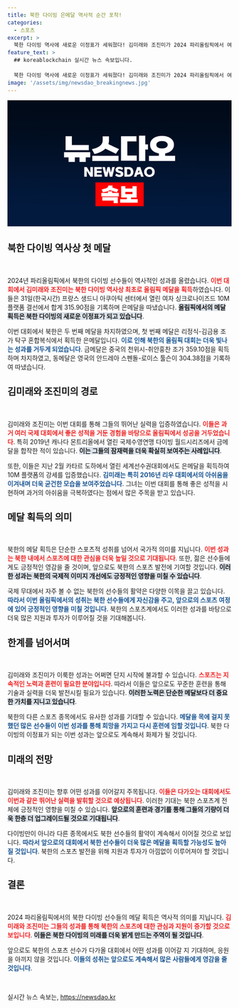 ```yaml
---
title: 북한 다이빙 은메달 역사적 순간 포착!
categories:
  - 스포츠
excerpt: >
  북한 다이빙 역사에 새로운 이정표가 세워졌다! 김미래와 조진미가 2024 파리올림픽에서 여자 싱크로 10M 플랫폼 은메달을 획득하며 최초의 올림픽 메달을 가져갔다. 더욱 흥미진진한 이들의 여정을 지금 확인해보세요!
feature_text: >
  ## koreablockchain 실시간 뉴스 속보입니다.

  북한 다이빙 역사에 새로운 이정표가 세워졌다! 김미래와 조진미가 2024 파리올림픽에서 여자 싱크로 10M 플랫폼 은메달을 획득하며 최초의 올림픽 메달을 가져갔다. 더욱 흥미진진한 이들의 여정을 지금 확인해보세요!
image: '/assets/img/newsdao_breakingnews.jpg'
---
```


<p><img src="/assets/img/newsdao_breakingnews.jpg" alt="koreablockchain 속보" /></p>

<h2 data-ke-size="size26">북한 다이빙 역사상 첫 메달</h2>

<p data-ke-size="size16">&nbsp;</p>

<p>2024년 파리올림픽에서 북한의 다이빙 선수들이 역사적인 성과를 올렸습니다. <b><span style="color: #ee2323;">이번 대회에서 김미래와 조진미는 북한 다이빙 역사상 최초로 올림픽 메달을 획득</span></b>하였습니다. 이들은 31일(한국시간) 프랑스 생드니 아쿠아틱 센터에서 열린 여자 싱크로나이즈드 10M 플랫폼 결선에서 합계 315.90점을 기록하며 은메달을 따냈습니다. <b><span style="background-color: #21538527;">올림픽에서의 메달 획득은 북한 다이빙의 새로운 이정표가 되고 있습니다</span></b>. </p>

<p>이번 대회에서 북한은 두 번째 메달을 차지하였으며, 첫 번째 메달은 리정식-김금용 조가 탁구 혼합복식에서 획득한 은메달입니다. <b><span style="color: #1a5490;">이로 인해 북한의 올림픽 대회는 더욱 빛나는 성과를 거두게 되었습니다</span></b>. 금메달은 중국의 천위시-취안훙찬 조가 359.10점을 획득하며 차지하였고, 동메달은 영국의 안드레아 스펜돌-로이스 툴슨이 304.38점을 기록하여 따냈습니다. </p>

<h2 data-ke-size="size26">김미래와 조진미의 경로</h2>

<p data-ke-size="size16">&nbsp;</p>

<p>김미래와 조진미는 이번 대회를 통해 그들의 뛰어난 실력을 입증하였습니다. <b><span style="color: #ee2323;">이들은 과거 여러 국제 대회에서 좋은 성적을 거둔 경험을 바탕으로 올림픽에서 성공을 거두었습니다</span></b>. 특히 2019년 캐나다 몬트리올에서 열린 국제수영연맹 다이빙 월드시리즈에서 금메달을 합작한 적이 있습니다. <b><span style="background-color: #21538527;">이는 그들의 잠재력을 더욱 확실히 보여주는 사례입니다</span></b>.</p>

<p>또한, 이들은 지난 2월 카타르 도하에서 열린 세계선수권대회에서도 은메달을 획득하여 10M 플랫폼의 강세를 입증했습니다. <b><span style="color: #1a5490;">김미래는 특히 2016년 리우 대회에서의 아쉬움을 이겨내며 더욱 굳건한 모습을 보여주었습니다</span></b>. 그녀는 이번 대회를 통해 좋은 성적을 시현하며 과거의 아쉬움을 극복하였다는 점에서 많은 주목을 받고 있습니다.</p>

<h2 data-ke-size="size26">메달 획득의 의미</h2>

<p data-ke-size="size16">&nbsp;</p>

<p>북한의 메달 획득은 단순한 스포츠적 성취를 넘어서 국가적 의미를 지닙니다. <b><span style="color: #ee2323;">이번 성과는 북한 내에서 스포츠에 대한 관심을 더욱 높일 것으로 기대됩니다</span></b>. 또한, 젊은 선수들에게도 긍정적인 영감을 줄 것이며, 앞으로도 북한의 스포츠 발전에 기여할 것입니다. <b><span style="background-color: #21538527;">이러한 성과는 북한의 국제적 이미지 개선에도 긍정적인 영향을 미칠 수 있습니다</span></b>.</p>

<p>국제 무대에서 자주 볼 수 없는 북한의 선수들의 활약은 다양한 이목을 끌고 있습니다. <b><span style="color: #1a5490;">따라서 이번 올림픽에서의 성취는 북한 선수들에게 자신감을 주고, 앞으로의 스포츠 여정에 있어 긍정적인 영향을 미칠 것입니다</span></b>. 북한의 스포츠계에서도 이러한 성과를 바탕으로 더욱 많은 지원과 투자가 이루어질 것을 기대해봅니다.</p>

<h2 data-ke-size="size26">한계를 넘어서며</h2>

<p data-ke-size="size16">&nbsp;</p>

<p>김미래와 조진미가 이룩한 성과는 어쩌면 단지 시작에 불과할 수 있습니다. <b><span style="color: #ee2323;">스포츠는 지속적인 노력과 훈련이 필요한 분야입니다</span></b>. 따라서 이들은 앞으로도 꾸준한 훈련을 통해 기술과 실력을 더욱 발전시킬 필요가 있습니다. <b><span style="background-color: #21538527;">이러한 노력은 단순한 메달보다 더 중요한 가치를 지니고 있습니다</span></b>.</p>

<p>북한의 다른 스포츠 종목에서도 유사한 성과를 기대할 수 있습니다. <b><span style="color: #1a5490;">메달을 목에 걸지 못했던 많은 선수들이 이번 성과를 통해 희망을 가지고 다시 훈련에 임할 것입니다</span></b>. 북한 다이빙의 이정표가 되는 이번 성과는 앞으로도 계속해서 화제가 될 것입니다. </p>

<h2 data-ke-size="size26">미래의 전망</h2>

<p data-ke-size="size16">&nbsp;</p>

<p>김미래와 조진미는 향후 어떤 성과를 이어갈지 주목됩니다. <b><span style="color: #ee2323;">이들은 다가오는 대회에서도 이번과 같은 뛰어난 실력을 발휘할 것으로 예상됩니다</span></b>. 이러한 기대는 북한 스포츠계 전체에 긍정적인 영향을 미칠 수 있습니다. <b><span style="background-color: #21538527;">앞으로의 훈련과 경기를 통해 그들의 기량이 더욱 한층 더 업그레이드될 것으로 기대됩니다</span></b>.</p>

<p>다이빙만이 아니라 다른 종목에서도 북한 선수들의 활약이 계속해서 이어질 것으로 보입니다. <b><span style="color: #1a5490;">따라서 앞으로의 대회에서 북한 선수들이 더욱 많은 메달을 획득할 가능성도 높아질 것입니다</span></b>. 북한의 스포츠 발전을 위해 지원과 투자가 아낌없이 이루어져야 할 것입니다.</p>

<h2 data-ke-size="size26">결론</h2>

<p data-ke-size="size16">&nbsp;</p>

<p>2024 파리올림픽에서의 북한 다이빙 선수들의 메달 획득은 역사적 의미를 지닙니다. <b><span style="color: #ee2323;">김미래와 조진미는 그들의 성과를 통해 북한의 스포츠에 대한 관심과 지원이 증가할 것으로 보입니다</span></b>. <b><span style="background-color: #21538527;">이들은 북한 다이빙의 미래를 더욱 밝게 만드는 주역이 될 것입니다</span></b>. </p>

<p>앞으로도 북한의 스포츠 선수가 다가올 대회에서 어떤 성과를 이어갈 지 기대하며, 응원을 아끼지 않을 것입니다. <b><span style="color: #1a5490;">이들의 성취는 앞으로도 계속해서 많은 사람들에게 영감을 줄 것입니다</span></b>. </p>

<p data-ke-size="size16">&nbsp;</p>
실시간 뉴스 속보는, <a href="https://newsdao.kr" rel="dofollow">https://newsdao.kr</a>


